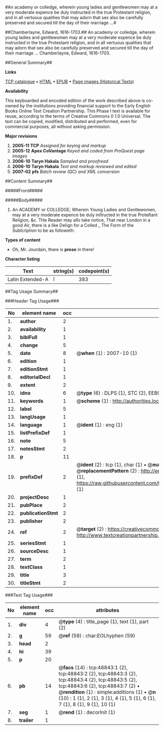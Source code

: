 #An academy or colledge, wherein young ladies and gentlewomen may at a very moderate expence be duly instructed in the true Protestant religion, and in all vertuous qualities that may adorn that sex also be carefully preserved and secured till the day of their marriage ...#

##Chamberlayne, Edward, 1616-1703.##
An academy or colledge, wherein young ladies and gentlewomen may at a very moderate expence be duly instructed in the true Protestant religion, and in all vertuous qualities that may adorn that sex also be carefully preserved and secured till the day of their marriage ...
Chamberlayne, Edward, 1616-1703.

##General Summary##

**Links**

[TCP catalogue](http://www.ota.ox.ac.uk/tcp/)  • 
[HTML](http://tei.it.ox.ac.uk/tcp/Texts-HTML/free/A31/A31569.html)  • 
[EPUB](http://tei.it.ox.ac.uk/tcp/Texts-EPUB/free/A31/A31569.epub) • 
[Page images (Historical Texts)](https://data.historicaltexts.jisc.ac.uk/view?pubId=eebo-11770260e&pageId=eebo-11770260e-48843-1)

**Availability**

This keyboarded and encoded edition of the
	       work described above is co-owned by the institutions
	       providing financial support to the Early English Books
	       Online Text Creation Partnership. This Phase I text is
	       available for reuse, according to the terms of Creative
	       Commons 0 1.0 Universal. The text can be copied,
	       modified, distributed and performed, even for
	       commercial purposes, all without asking permission.

**Major revisions**

1. __2005-11__ __TCP__ *Assigned for keying and markup*
1. __2005-12__ __Apex CoVantage__ *Keyed and coded from ProQuest page images*
1. __2006-10__ __Taryn Hakala__ *Sampled and proofread*
1. __2006-10__ __Taryn Hakala__ *Text and markup reviewed and edited*
1. __2007-02__ __pfs__ *Batch review (QC) and XML conversion*

##Content Summary##

#####Front#####

#####Body#####

1. An ACADEMY or COLLEDGE; Wherein Young Ladies and Gentlewomen, may at a very moderate expence be duly inſtructed in the true Proteſtant Religion, &c.
THe Reader may alſo take notice, That near London in a good Air, there is a like Deſign for a Colled
    _ The Form of the Subſcription to be as followeth:

**Types of content**

  * Oh, Mr. Jourdain, there is **prose** in there!

**Character listing**


|Text|string(s)|codepoint(s)|
|---|---|---|
|Latin Extended-A|ſ|383|

##Tag Usage Summary##

###Header Tag Usage###

|No|element name|occ|attributes|
|---|---|---|---|
|1.|__author__|2||
|2.|__availability__|1||
|3.|__biblFull__|1||
|4.|__change__|5||
|5.|__date__|8| @__when__ (1) : 2007-10 (1)|
|6.|__edition__|1||
|7.|__editionStmt__|1||
|8.|__editorialDecl__|1||
|9.|__extent__|2||
|10.|__idno__|6| @__type__ (6) : DLPS (1), STC (2), EEBO-CITATION (1), OCLC (1), VID (1)|
|11.|__keywords__|1| @__scheme__ (1) : http://authorities.loc.gov/ (1)|
|12.|__label__|5||
|13.|__langUsage__|1||
|14.|__language__|1| @__ident__ (1) : eng (1)|
|15.|__listPrefixDef__|1||
|16.|__note__|5||
|17.|__notesStmt__|2||
|18.|__p__|11||
|19.|__prefixDef__|2| @__ident__ (2) : tcp (1), char (1)  •  @__matchPattern__ (2) : ([0-9\-]+):([0-9IVX]+) (1), (.+) (1)  •  @__replacementPattern__ (2) : http://eebo.chadwyck.com/downloadtiff?vid=$1&page=$2 (1), https://raw.githubusercontent.com/textcreationpartnership/Texts/master/tcpchars.xml#$1 (1)|
|20.|__projectDesc__|1||
|21.|__pubPlace__|2||
|22.|__publicationStmt__|2||
|23.|__publisher__|2||
|24.|__ref__|2| @__target__ (2) : https://creativecommons.org/publicdomain/zero/1.0/ (1), http://www.textcreationpartnership.org/docs/. (1)|
|25.|__seriesStmt__|1||
|26.|__sourceDesc__|1||
|27.|__term__|2||
|28.|__textClass__|1||
|29.|__title__|3||
|30.|__titleStmt__|2||


###Text Tag Usage###

|No|element name|occ|attributes|
|---|---|---|---|
|1.|__div__|4| @__type__ (4) : title_page (1), text (1), part (2)|
|2.|__g__|59| @__ref__ (59) : char:EOLhyphen (59)|
|3.|__head__|2||
|4.|__hi__|39||
|5.|__p__|20||
|6.|__pb__|14| @__facs__ (14) : tcp:48843:1 (2), tcp:48843:2 (2), tcp:48843:3 (2), tcp:48843:4 (2), tcp:48843:5 (2), tcp:48843:6 (2), tcp:48843:7 (2)  •  @__rendition__ (1) : simple:additions (1)  •  @__n__ (10) : 1 (1), 2 (1), 3 (1), 4 (1), 5 (1), 6 (1), 7 (1), 8 (1), 9 (1), 10 (1)|
|7.|__seg__|1| @__rend__ (1) : decorInit (1)|
|8.|__trailer__|1||
